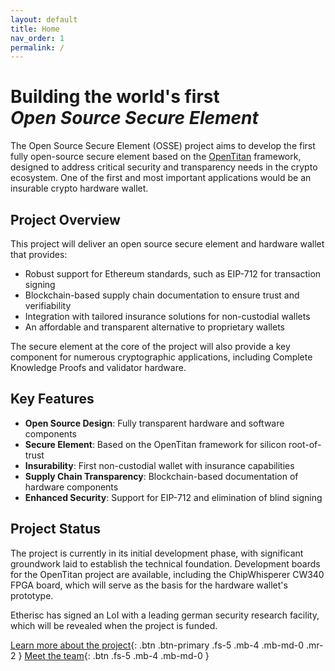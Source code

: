 ```yaml
---
layout: default
title: Home
nav_order: 1
permalink: /
---
```


# Building the world's first <br />*Open Source Secure Element* 

The Open Source Secure Element (OSSE) project aims to develop the first fully open-source secure element based on the [OpenTitan](https://opentitan.org/) framework, designed to address critical security and transparency needs in the crypto ecosystem. One of the first and most important applications would be an insurable crypto hardware wallet.

## Project Overview

This project will deliver an open source secure element and hardware wallet that provides:

- Robust support for Ethereum standards, such as EIP-712 for transaction signing
- Blockchain-based supply chain documentation to ensure trust and verifiability
- Integration with tailored insurance solutions for non-custodial wallets
- An affordable and transparent alternative to proprietary wallets

The secure element at the core of the project will also provide a key component for numerous cryptographic applications, including Complete Knowledge Proofs and validator hardware.

## Key Features

- **Open Source Design**: Fully transparent hardware and software components
- **Secure Element**: Based on the OpenTitan framework for silicon root-of-trust
- **Insurability**: First non-custodial wallet with insurance capabilities
- **Supply Chain Transparency**: Blockchain-based documentation of hardware components
- **Enhanced Security**: Support for EIP-712 and elimination of blind signing

## Project Status

The project is currently in its initial development phase, with significant groundwork laid to establish the technical foundation. Development boards for the OpenTitan project are available, including the ChipWhisperer CW340 FPGA board, which will serve as the basis for the hardware wallet's prototype.

Etherisc has signed an LoI with a leading german security research facility, which will be revealed when the project is funded.

[Learn more about the project](./project/){: .btn .btn-primary .fs-5 .mb-4 .mb-md-0 .mr-2 }
[Meet the team](./team/){: .btn .fs-5 .mb-4 .mb-md-0 } 